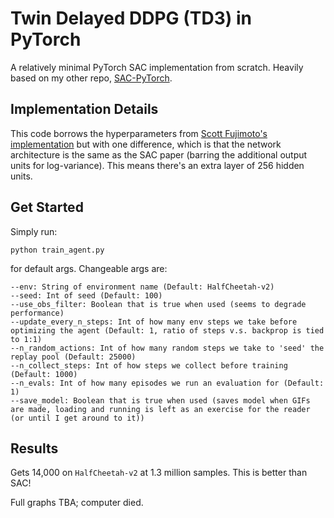 # Twin Delayed DDPG (TD3) in PyTorch
A relatively minimal PyTorch SAC implementation from scratch. Heavily based on my other repo, [SAC-PyTorch](https://github.com/fiorenza2/SAC-PyTorch).

## Implementation Details

This code borrows the hyperparameters from [Scott Fujimoto's implementation](https://github.com/sfujim/TD3) but with one difference, which is that the network architecture is the same as the SAC paper (barring the additional output units for log-variance). This means there's an extra layer of 256 hidden units.

## Get Started

Simply run:

`python train_agent.py`

for default args. Changeable args are:
```
--env: String of environment name (Default: HalfCheetah-v2)
--seed: Int of seed (Default: 100)
--use_obs_filter: Boolean that is true when used (seems to degrade performance)
--update_every_n_steps: Int of how many env steps we take before optimizing the agent (Default: 1, ratio of steps v.s. backprop is tied to 1:1)
--n_random_actions: Int of how many random steps we take to 'seed' the replay pool (Default: 25000)
--n_collect_steps: Int of how steps we collect before training  (Default: 1000)
--n_evals: Int of how many episodes we run an evaluation for (Default: 1)
--save_model: Boolean that is true when used (saves model when GIFs are made, loading and running is left as an exercise for the reader (or until I get around to it))
```

## Results

Gets 14,000 on `HalfCheetah-v2` at 1.3 million samples. This is better than SAC!

Full graphs TBA; computer died.
